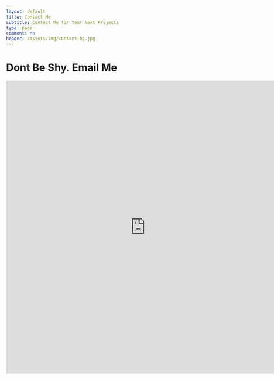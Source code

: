 ```yaml
---
layout: default
title: Contact Me
subtitle: Contact Me for Your Next Projects
type: page
comment: no
header: /assets/img/contact-bg.jpg
---
```

# Dont Be Shy. Email Me

<iframe src="https://docs.google.com/forms/d/1eomJD2afkj7HHbVcXyvxMGZaoo-0C-96EM9-Uky6OA4/viewform?embedded=true" width="760" height="800" frameborder="0" marginheight="0" marginwidth="0"></iframe>